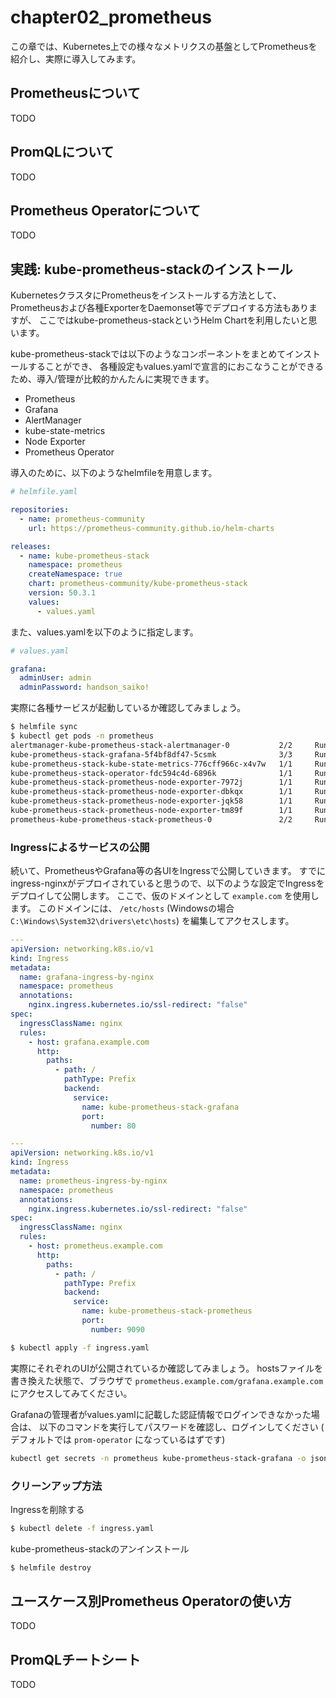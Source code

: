 # chapter02_prometheus

この章では、Kubernetes上での様々なメトリクスの基盤としてPrometheusを紹介し、実際に導入してみます。

## Prometheusについて

TODO

## PromQLについて

TODO

## Prometheus Operatorについて

TODO

## 実践: kube-prometheus-stackのインストール

KubernetesクラスタにPrometheusをインストールする方法として、
Prometheusおよび各種ExporterをDaemonset等でデプロイする方法もありますが、
ここではkube-prometheus-stackというHelm Chartを利用したいと思います。

kube-prometheus-stackでは以下のようなコンポーネントをまとめてインストールすることができ、
各種設定もvalues.yamlで宣言的におこなうことができるため、導入/管理が比較的かんたんに実現できます。

- Prometheus
- Grafana
- AlertManager
- kube-state-metrics
- Node Exporter
- Prometheus Operator

導入のために、以下のようなhelmfileを用意します。

```yaml
# helmfile.yaml

repositories:
  - name: prometheus-community
    url: https://prometheus-community.github.io/helm-charts

releases:
  - name: kube-prometheus-stack
    namespace: prometheus
    createNamespace: true
    chart: prometheus-community/kube-prometheus-stack
    version: 50.3.1
    values:
      - values.yaml
```

また、values.yamlを以下のように指定します。

```yaml
# values.yaml

grafana:
  adminUser: admin
  adminPassword: handson_saiko!
```

実際に各種サービスが起動しているか確認してみましょう。

```bash
$ helmfile sync
$ kubectl get pods -n prometheus
alertmanager-kube-prometheus-stack-alertmanager-0           2/2     Running   0          92s
kube-prometheus-stack-grafana-5f4bf8df47-5csmk              3/3     Running   0          100s
kube-prometheus-stack-kube-state-metrics-776cff966c-x4v7w   1/1     Running   0          100s
kube-prometheus-stack-operator-fdc594c4d-6896k              1/1     Running   0          100s
kube-prometheus-stack-prometheus-node-exporter-7972j        1/1     Running   0          100s
kube-prometheus-stack-prometheus-node-exporter-dbkqx        1/1     Running   0          100s
kube-prometheus-stack-prometheus-node-exporter-jqk58        1/1     Running   0          100s
kube-prometheus-stack-prometheus-node-exporter-tm89f        1/1     Running   0          100s
prometheus-kube-prometheus-stack-prometheus-0               2/2     Running   0          92s
```

### Ingressによるサービスの公開

続いて、PrometheusやGrafana等の各UIをIngressで公開していきます。
すでにingress-nginxがデプロイされていると思うので、以下のような設定でIngressをデプロイして公開します。
ここで、仮のドメインとして `example.com` を使用します。
このドメインには、 `/etc/hosts` (Windowsの場合 `C:\Windows\System32\drivers\etc\hosts`) を編集してアクセスします。

```yaml
---
apiVersion: networking.k8s.io/v1
kind: Ingress
metadata:
  name: grafana-ingress-by-nginx
  namespace: prometheus
  annotations:
    nginx.ingress.kubernetes.io/ssl-redirect: "false"
spec:
  ingressClassName: nginx
  rules:
    - host: grafana.example.com
      http:
        paths:
          - path: /
            pathType: Prefix
            backend:
              service:
                name: kube-prometheus-stack-grafana
                port:
                  number: 80

---
apiVersion: networking.k8s.io/v1
kind: Ingress
metadata:
  name: prometheus-ingress-by-nginx
  namespace: prometheus
  annotations:
    nginx.ingress.kubernetes.io/ssl-redirect: "false"
spec:
  ingressClassName: nginx
  rules:
    - host: prometheus.example.com
      http:
        paths:
          - path: /
            pathType: Prefix
            backend:
              service:
                name: kube-prometheus-stack-prometheus
                port:
                  number: 9090
```

```bash
$ kubectl apply -f ingress.yaml
```

実際にそれぞれのUIが公開されているか確認してみましょう。
hostsファイルを書き換えた状態で、ブラウザで `prometheus.example.com/grafana.example.com` にアクセスしてみてください。

Grafanaの管理者がvalues.yamlに記載した認証情報でログインできなかった場合は、
以下のコマンドを実行してパスワードを確認し、ログインしてください ( デフォルトでは `prom-operator` になっているはずです)

```bash
kubectl get secrets -n prometheus kube-prometheus-stack-grafana -o json | jq -r .data[\"admin-password\"] | base64 -d
```

### クリーンアップ方法

Ingressを削除する

```zsh
$ kubectl delete -f ingress.yaml
```

kube-prometheus-stackのアンインストール

```zsh
$ helmfile destroy
```

## ユースケース別Prometheus Operatorの使い方

TODO

## PromQLチートシート

TODO
